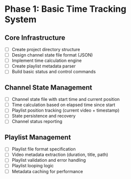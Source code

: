 # Phase 1: Basic Time Tracking System

## Core Infrastructure
- [ ] Create project directory structure
- [ ] Design channel state file format (JSON)
- [ ] Implement time calculation engine
- [ ] Create playlist metadata parser
- [ ] Build basic status and control commands

## Channel State Management
- [ ] Channel state file with start time and current position
- [ ] Time calculation based on elapsed time since start
- [ ] Playlist position tracking (current video + timestamp)
- [ ] State persistence and recovery
- [ ] Channel status reporting

## Playlist Management
- [ ] Playlist file format specification
- [ ] Video metadata extraction (duration, title, path)
- [ ] Playlist validation and error handling
- [ ] Playlist looping logic
- [ ] Metadata caching for performance
